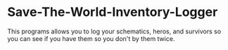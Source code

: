 # Save-The-World-Inventory-Logger
This programs allows you to log your schematics, heros, and survivors so you can see if you have them so you don't by them twice.
